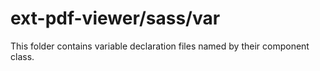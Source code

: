 # ext-pdf-viewer/sass/var

This folder contains variable declaration files named by their component class.
